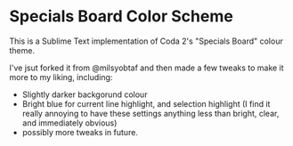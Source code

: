 Specials Board Color Scheme
=============

This is a Sublime Text implementation of Coda 2's "Specials Board" colour theme.

I've jsut forked it from @milsyobtaf and then made a few tweaks to make it more to my liking, including:

* Slightly darker backgorund colour
* Bright blue for current line highlight, and selection highlight (I find it really annoying to have these settings anything less than bright, clear, and immediately obvious)
* possibly more tweaks in future.
